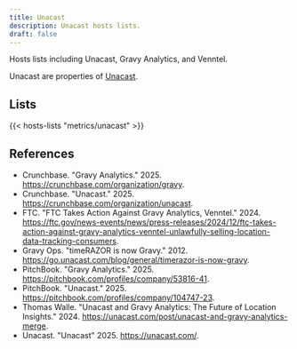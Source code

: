 ```yaml
---
title: Unacast
description: Unacast hosts lists.
draft: false
---
```


Hosts lists including Unacast, Gravy Analytics, and Venntel.

Unacast are properties of [Unacast](https://unacast.com/).

## Lists

{{< hosts-lists "metrics/unacast" >}}

## References

+ Crunchbase. "Gravy Analytics." 2025. https://crunchbase.com/organization/gravy.
+ Crunchbase. "Unacast." 2025. https://crunchbase.com/organization/unacast.
+ FTC. "FTC Takes Action Against Gravy Analytics, Venntel." 2024. https://ftc.gov/news-events/news/press-releases/2024/12/ftc-takes-action-against-gravy-analytics-venntel-unlawfully-selling-location-data-tracking-consumers.
+ Gravy Ops. "timeRAZOR is now Gravy." 2012. https://go.unacast.com/blog/general/timerazor-is-now-gravy.
+ PitchBook. "Gravy Analytics." 2025. https://pitchbook.com/profiles/company/53816-41.
+ PitchBook. "Unacast." 2025. https://pitchbook.com/profiles/company/104747-23.
+ Thomas Walle. "Unacast and Gravy Analytics: The Future of Location Insights." 2024. https://unacast.com/post/unacast-and-gravy-analytics-merge.
+ Unacast. "Unacast" 2025. https://unacast.com/.
